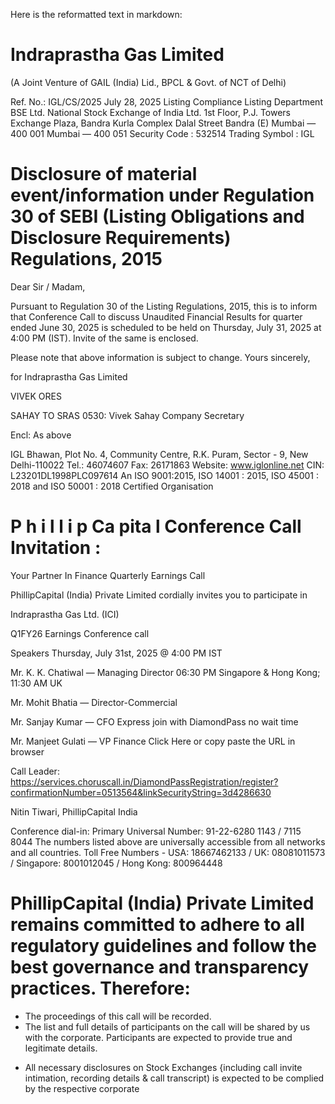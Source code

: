 Here is the reformatted text in markdown:

# Indraprastha Gas Limited
(A Joint Venture of GAIL (India) Lid., BPCL & Govt. of NCT of Delhi)

Ref. No.: IGL/CS/2025 July 28, 2025
Listing Compliance Listing Department
BSE Ltd. National Stock Exchange of India Ltd.
1st Floor, P.J. Towers Exchange Plaza, Bandra Kurla Complex
Dalal Street Bandra (E)
Mumbai — 400 001 Mumbai — 400 051
Security Code : 532514 Trading Symbol : IGL


# Disclosure of material event/information under Regulation 30 of SEBI (Listing Obligations and Disclosure Requirements) Regulations, 2015

Dear Sir / Madam,

Pursuant to Regulation 30 of the Listing Regulations, 2015, this is to inform that Conference Call to discuss Unaudited Financial Results for quarter ended June 30, 2025 is scheduled to be held on Thursday, July 31, 2025 at 4:00 PM (IST). Invite of the same is enclosed.

Please note that above information is subject to change.
Yours sincerely,

for Indraprastha Gas Limited

VIVEK ORES

SAHAY TO SRAS 0530:
Vivek Sahay
Company Secretary


Encl: As above

IGL Bhawan, Plot No. 4, Community Centre, R.K. Puram, Sector - 9, New Delhi-110022
Tel.: 46074607 Fax: 26171863 Website: www.iglonline.net
CIN: L23201DL1998PLC097614
An ISO 9001:2015, ISO 14001 : 2015, ISO 45001 : 2018 and ISO 50001 : 2018 Certified Organisation


# P h i l l i p Ca pita l Conference Call Invitation :

Your Partner In Finance Quarterly Earnings Call

PhillipCapital (India) Private Limited cordially invites you to participate in

Indraprastha Gas Ltd. (ICI)

Q1FY26 Earnings Conference call

Speakers Thursday, July 31st, 2025 @ 4:00 PM IST

Mr. K. K. Chatiwal — Managing Director
06:30 PM Singapore & Hong Kong; 11:30 AM UK

Mr. Mohit Bhatia — Director-Commercial

Mr. Sanjay Kumar — CFO
Express join with DiamondPass no wait time

Mr. Manjeet Gulati — VP Finance
Click Here or copy paste the URL in browser

Call Leader: https://services.choruscall.in/DiamondPassRegistration/register?confirmationNumber=0513564&linkSecurityString=3d4286630

Nitin Tiwari, PhillipCapital India


Conference dial-in:
Primary Universal Number: 91-22-6280 1143 / 7115 8044
The numbers listed above are universally accessible from all networks and all countries.
Toll Free Numbers - USA: 18667462133 / UK: 08081011573 / Singapore: 8001012045 / Hong Kong: 800964448


# PhillipCapital (India) Private Limited remains committed to adhere to all regulatory guidelines and follow the best governance and transparency practices. Therefore:

* The proceedings of this call will be recorded.
* The list and full details of participants on the call will be shared by us with the corporate. Participants are expected to provide true and legitimate details.
+ All necessary disclosures on Stock Exchanges {including call invite intimation, recording details & call transcript) is expected to be complied by the respective corporate